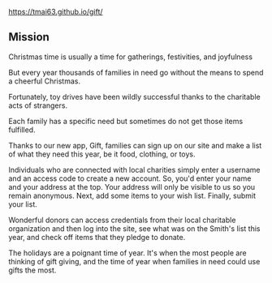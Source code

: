 https://tmai63.github.io/gift/

## Mission 
  
Christmas time is usually a time for gatherings, festivities, and joyfulness 
  
But every year thousands of families in need go without the means to spend a cheerful Christmas.
  
Fortunately, toy drives have been wildly successful thanks to the charitable acts of strangers.
  
Each family has a specific need but sometimes do not get those items fulfilled.
  
Thanks to our new app, Gift, families can sign up on our site and make a list of what they need this year, be it food, clothing, or toys.
  
Individuals who are connected with local charities simply enter a username and an access code to create a new account. So, you'd enter your name and your address at the top.  Your address will only be visible to us so you remain anonymous.  Next, add some items to your wish list.  Finally, submit your list.
  
Wonderful donors can access credentials from their local charitable organization and then log into the site, see what was on the Smith's list this year, and check off items that they pledge to donate.
  
The holidays are a poignant time of year. It's when the most people are thinking of gift giving, and the time of year when families in need could use gifts the most. 


